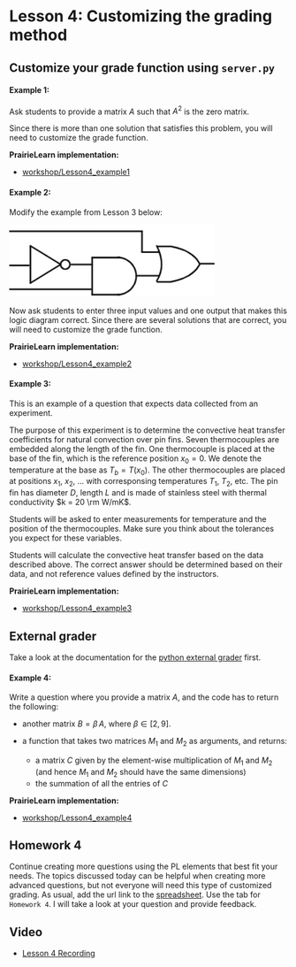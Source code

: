 # Lesson 4: Customizing the grading method


## Customize your grade function using `server.py`

#### Example 1:

Ask students to provide a matrix $A$ such that $A^2$ is the zero matrix.

Since there is more than one solution that satisfies this problem, you will need to customize the grade function.

**PrairieLearn implementation:**

- [workshop/Lesson4\_example1](https://prairielearn.engr.illinois.edu/pl/course/146/question/8084245/preview)

#### Example 2:

Modify the example from Lesson 3 below:

![](figs/logic-diagram2.png)

Now ask students to enter three input values and one output that makes this logic diagram correct. Since there are several solutions that are correct, you will need to customize the grade function.

**PrairieLearn implementation:**

- [workshop/Lesson4\_example2](https://prairielearn.engr.illinois.edu/pl/course/146/question/8084246/preview)

#### Example 3:

This is an example of a question that expects data collected from an experiment.

The purpose of this experiment is to determine the convective heat transfer coefficients for natural convection over pin fins. Seven thermocouples are embedded along the length of the fin.
   One thermocouple is placed at the base of the fin, which is the reference position $x_0 = 0$. We denote the temperature
   at the base as $T_b = T(x_0)$. The other thermocouples are placed at positions $x_1$, $x_2$, ... with
   corresponsing temperatures $T_1$, $T_2$, etc. The pin fin has diameter $D$, length $L$ and is made of stainless steel with thermal conductivity $k = 20 \rm W/mK$.
   
Students will be asked to enter measurements for temperature and the position of the thermocouples. Make sure you think about the tolerances you expect for these variables.

Students will calculate the convective heat transfer based  on the data described above. The correct answer should be determined based on their data, and not reference values defined by the instructors.

**PrairieLearn implementation:**

- [workshop/Lesson4\_example3](https://prairielearn.engr.illinois.edu/pl/course/146/question/8084247/preview)

## External grader

Take a look at the documentation for the [python external grader](https://illinois.zoom.us/j/99901445208?pwd=ZWQ0Q3RHNkV6YnVlc08rYU4xU3NPUT09) first. 

#### Example 4:

Write a question where you provide a matrix $A$, and the code has to return the following:

- another matrix $B = \beta \, A$, where $\beta \in [2,9]$.

- a function that takes two matrices $M_1$ and $M_2$ as arguments, and returns:
	- a matrix $C$ given by the element-wise multiplication of $M_1$ and $M_2$ (and hence $M_1$ and $M_2$ should have the same dimensions)
	-  the summation of all the entries of $C$  

**PrairieLearn implementation:**

- [workshop/Lesson4\_example4](https://prairielearn.engr.illinois.edu/pl/course/146/question/8084248/preview)

## Homework 4

Continue creating more questions using the PL elements that best fit your needs. The topics discussed today can be helpful when creating more advanced questions, but not everyone will need this type of customized grading. As usual, add the url link to the 
[spreadsheet](https://docs.google.com/spreadsheets/d/1XeY-0o0guRGSFEK2E-pCHhW5qiGyBUFm2uo7e6SuzNM/edit#gid=1243482684).
Use the tab for `Homework 4`. I will take a look at your question and provide feedback. 

## Video

- [Lesson 4 Recording](https://mediaspace.illinois.edu/media/t/1_ssplpphc/169265112)
